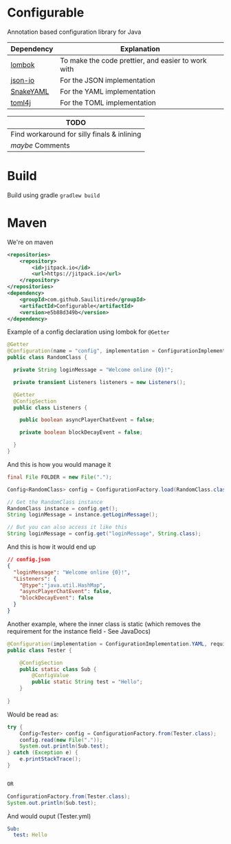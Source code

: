 # Configurable
Annotation based configuration library for Java

| Dependency | Explanation |
|:-----------|-------------|
|[lombok](https://projectlombok.org/) | To make the code prettier, and easier to work with |
|[json-io](https://github.com/jdereg/json-io) | For the JSON implementation |
|[SnakeYAML](https://bitbucket.org/asomov/snakeyaml) | For the YAML implementation |
|[toml4j](https://github.com/mwanji/toml4j) | For the TOML implementation

| TODO |
|------|
| Find workaround for silly finals & inlining |
| _maybe_ Comments |


# Build
Build using gradle ```gradlew build```

# Maven
We're on maven
```xml
<repositories>
    <repository>
        <id>jitpack.io</id>
        <url>https://jitpack.io</url>
    </repository>
</repositories>
<dependency>
    <groupId>com.github.Sauilitired</groupId>
    <artifactId>Configurable</artifactId>
    <version>e5b88d349b</version>
</dependency>
```


Example of a config declaration using lombok for ```@Getter```
```java
@Getter
@Configuration(name = "config", implementation = ConfigurationImplementation.JSON)
public class RandomClass {

  private String loginMessage = "Welcome online {0}!";

  private transient Listeners listeners = new Listeners();

  @Getter
  @ConfigSection
  public class Listeners {

    public boolean asyncPlayerChatEvent = false;

    private boolean blockDecayEvent = false;

  }  
}
```

And this is how you would manage it
```java
final File FOLDER = new File(".");

Config<RandomClass> config = ConfigurationFactory.load(RandomClass.class, FOLDER);

// Get the RandomClass instance
RandomClass instance = config.get();
String loginMessage = instance.getLoginMessage();

// But you can also access it like this
String loginMessage = config.get("loginMessage", String.class);
```

And this is how it would end up
```json
// config.json
{
  "loginMessage": "Welcome online {0}!",
  "Listeners": {
    "@type":"java.util.HashMap",
    "asyncPlayerChatEvent": false,
    "blockDecayEvent": false
  }
}
```


Another example, where the inner class is static (which removes the requirement for the instance field - See JavaDocs)
```java
@Configuration(implementation = ConfigurationImplementation.YAML, requiresAnnotations = true)
public class Tester {

    @ConfigSection
    public static class Sub {
        @ConfigValue
        public static String test = "Hello";
    }
    
}   
```

Would be read as:
```java
try {
    Config<Tester> config = ConfigurationFactory.from(Tester.class);
    config.read(new File("."));
    System.out.println(Sub.test);
} catch (Exception e) {
    e.printStackTrace();
}


OR

ConfigurationFactory.from(Tester.class);
System.out.println(Sub.test);
```

And would ouput (Tester.yml)
```yaml
Sub:
  test: Hello
```
